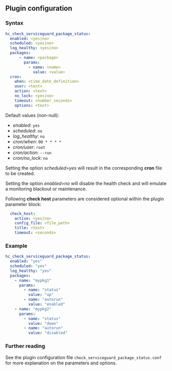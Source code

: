 ## Plugin configuration

### Syntax

```yaml
hc_check_serviceguard_package_status:
  enabled: <yes|no>
  scheduled: <yes|no>
  log_healthy: <yes|no>
  packages:
      - name: <package>
        params:
          - name: <name>
            value: <value>
  cron:
    when: <time_date_definition>
    user: <text>
    action: <text>
    no_lock: <yes|no>
    timeout: <number_seconds>
    options: <text>            
```

Default values (non-null):
* *enabled*: `yes`
* *scheduled*: `no`
* *log_healthy*: `no`
* *cron/when*: `00 * * * *`
* *cron/user*: `root`
* *cron/action*: `--run`
* *cron/no_lock*: `no`

Setting the option *scheduled=yes* will result in the corresponding **cron** file to be created.

Setting the option *enabled=no* will disable the health check and will emulate a monitoring blackout or maintenance.

Following **check host** parameters are considered optional within the plugin parameter block:

```yaml
  check_host:
    active: <yes|no>
    config_file: <file_path>
    title: <text>
    timeout: <seconds>
```

### Example

```yaml
hc_check_serviceguard_package_status:
  enabled: "yes"
  scheduled: "yes"    
  log_healthy: "yes"
  packages:
    - name: "mypkg1"
      params:
        - name: "status"
          value: "up"
        - name: "autorun"
          value: "enabled"
    - name: "mypkg2"
      params:
        - name: "status"
          value: "down"
        - name: "autorun"
          value: "disabled"
```

### Further reading

See the plugin configuration file `check_serviceguard_package_status.conf` for more explanation on the parameters and options.
